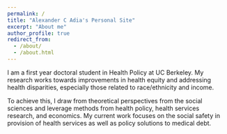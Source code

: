 ```yaml
---
permalink: /
title: "Alexander C Adia's Personal Site"
excerpt: "About me"
author_profile: true
redirect_from: 
  - /about/
  - /about.html
---
```


I am a first year doctoral student in Health Policy at UC Berkeley. My research works towards improvements in health equity and addressing health disparities, especially those related to race/ethnicity and income. 

To achieve this, I draw from theoretical perspectives from the social sciences and leverage methods from health policy, health services research, and economics. My current work focuses on the social safety in provision of health services as well as policy solutions to medical debt. 